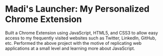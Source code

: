 # Madi's Launcher: My Personalized Chrome Extension

Built a Chrome Extension using JavaScript, HTML5, and CSS3 to allow easy access to my frequently visited websites such as Twitter, LinkedIn, GitHub, etc. 
Performed the above project with the motive of replicating web applications at a small level and learning more about JavaScript.

